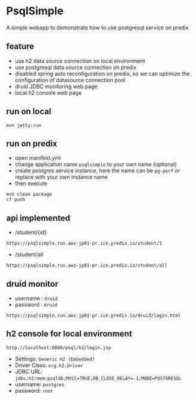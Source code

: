 # PsqlSimple
A simple webapp to demonstrate how to use postgresql service on predix

## feature
- use h2 data source connection on local environment
- use postgresql data source connection on predix
- disabled spring auto reconfiguration on predix, so we can optimize the configuration of datasource connection pool
- druid JDBC monitoring web page
- local h2 console web page

## run on local

```
mvn jetty:run
```

## run on predix
- open manifest.yml 
- change application name `psqlsimple` to your own name (optional)
- create postgres service instance, here the name can be `pg-perf` or replace with your own instance name
- then execute

```
mvn clean package
cf push
```

## api implemented
- /student/{id}

```
https://psqlsimple.run.aws-jp01-pr.ice.predix.io/student/1
```

- /student/all

```
https://psqlsimple.run.aws-jp01-pr.ice.predix.io/student/all
```

## druid monitor
- username : `druid`
- password : `druid`

```
https://psqlsimple.run.aws-jp01-pr.ice.predix.io/druid/login.html
```

## h2 console for local environment
```
http://localhost:8080/psql/h2/login.jsp
```
- Settings: `Generic H2 (Embedded)`
- Driver Class: `org.h2.Driver`
- JDBC URL: `jdbc:h2:mem:psqldb;MVCC=TRUE;DB_CLOSE_DELAY=-1;MODE=POSTGRESQL`
- username: `postgres`
- password: `root`

